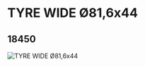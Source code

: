 # TYRE WIDE Ø81,6x44
## 18450
![TYRE WIDE Ø81,6x44](https://lc-www-live-s.legocdn.com/media/bricks/5/2/6084656.jpg)